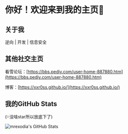 # 你好！欢迎来到我的主页🎉

## 关于我
逆向 | 开发 | 信息安全

## 其他社交主页

看雪论坛：[https://bbs.pediy.com/user-home-887880.htm](https://bbs.pediy.com/user-home-887880.htm)

博客：[https://xxr0ss.github.io/](https://xxr0ss.github.io/)

## 我的GitHub Stats
(💦没啥star所以放底下了)

<img align="center" src="https://github-readme-stats.vercel.app/api?username=xxr0ss&show_icons=true&line_height=33&count_private=true&theme=light" alt="mrexodia's GitHub Stats" />
